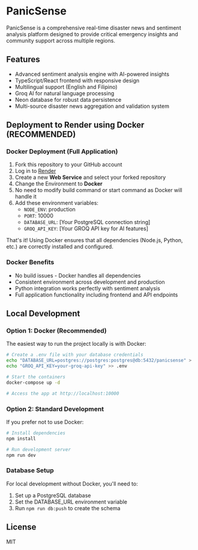 # PanicSense

PanicSense is a comprehensive real-time disaster news and sentiment analysis platform designed to provide critical emergency insights and community support across multiple regions.

## Features
- Advanced sentiment analysis engine with AI-powered insights
- TypeScript/React frontend with responsive design
- Multilingual support (English and Filipino)
- Groq AI for natural language processing
- Neon database for robust data persistence
- Multi-source disaster news aggregation and validation system

## Deployment to Render using Docker (RECOMMENDED)

### Docker Deployment (Full Application)

1. Fork this repository to your GitHub account
2. Log in to [Render](https://render.com)
3. Create a new **Web Service** and select your forked repository
4. Change the Environment to **Docker**
5. No need to modify build command or start command as Docker will handle it
6. Add these environment variables:
   - `NODE_ENV`: production
   - `PORT`: 10000
   - `DATABASE_URL`: [Your PostgreSQL connection string]
   - `GROQ_API_KEY`: [Your GROQ API key for AI features]

That's it! Using Docker ensures that all dependencies (Node.js, Python, etc.) are correctly installed and configured.

### Docker Benefits
- No build issues - Docker handles all dependencies
- Consistent environment across development and production
- Python integration works perfectly with sentiment analysis
- Full application functionality including frontend and API endpoints

## Local Development

### Option 1: Docker (Recommended)
The easiest way to run the project locally is with Docker:

```bash
# Create a .env file with your database credentials
echo "DATABASE_URL=postgres://postgres:postgres@db:5432/panicsense" > .env
echo "GROQ_API_KEY=your-groq-api-key" >> .env

# Start the containers
docker-compose up -d

# Access the app at http://localhost:10000
```

### Option 2: Standard Development
If you prefer not to use Docker:

```bash
# Install dependencies
npm install

# Run development server
npm run dev
```

### Database Setup
For local development without Docker, you'll need to:
1. Set up a PostgreSQL database
2. Set the DATABASE_URL environment variable
3. Run `npm run db:push` to create the schema

## License
MIT